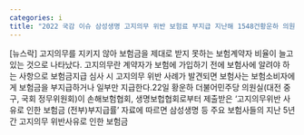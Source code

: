 ```yaml
---
categories: i
title: "2022 국감 이슈 삼성생명 고지의무 위반 보험료 부지급 지난해 1548건황운하 의원 프로세스 개선 필요"
---
```

[뉴스락] 고지의무를 지키지 않아 보험금을 제대로 받지 못하는 보험계약자 비율이 늘고있는 것으로 나타났다. 고지의무란 계약자가 보험에 가입하기 전에 보험사에 알려야 하는 사항으로 보험금지급 심사 시 고지의무 위반 사례가 발견되면 보험사는 보험소비자에게 보험금을 부지급하거나 일부만 지급한다.22일 황운하 더불어민주당 의원실(대전 중구, 국회 정무위원회)이 손해보험협회, 생명보헙협회로부터 제출받은 ‘고지의무위반 사유로 인한 보험금 (전부)부지급률’ 자료에 따르면 삼성생명 등 주요 보험사들의 지난 5년간 고지의무 위반사유로 인한 보험금